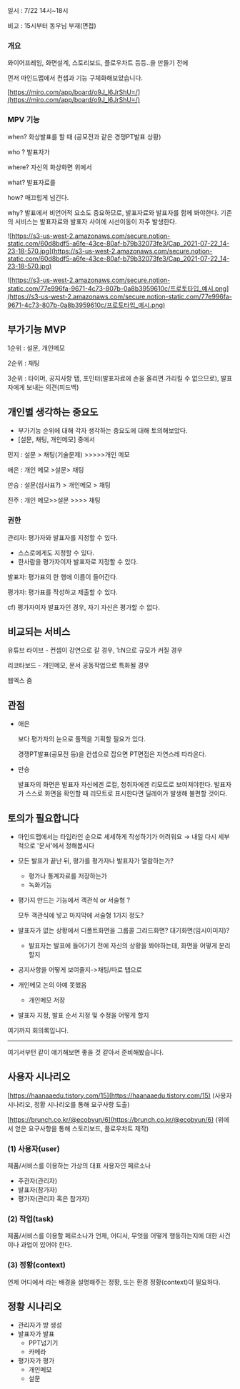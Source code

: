 일시 : 7/22 14시~18시

비고 : 15시부터 동우님 부재(면접)

### 개요

와이어프레임, 화면설계, 스토리보드, 플로우차트 등등..을 만들기 전에

먼저 마인드맵에서 컨셉과 기능 구체화해보았습니다.

[https://miro.com/app/board/o9J_l6JrShU=/](https://miro.com/app/board/o9J_l6JrShU=/)

### MPV 기능

when? 화상발표를 할 때 (공모전과 같은 경쟁PT발표 상황)

who ? 발표자가

where? 자신의 화상화면 위에서 

what? 발표자료를 

how? 매끄럽게 넘긴다.

why? 발표에서 비언어적 요소도 중요하므로, 발표자료와 발표자를 함께 봐야한다. 기존의 서비스는 발표자료와 발표자 사이에 시선이동이 자주 발생한다. 

![https://s3-us-west-2.amazonaws.com/secure.notion-static.com/60d8bdf5-a6fe-43ce-80af-b79b32073fe3/Cap_2021-07-22_14-23-18-570.jpg](https://s3-us-west-2.amazonaws.com/secure.notion-static.com/60d8bdf5-a6fe-43ce-80af-b79b32073fe3/Cap_2021-07-22_14-23-18-570.jpg)

![https://s3-us-west-2.amazonaws.com/secure.notion-static.com/77e996fa-9671-4c73-807b-0a8b3959610c/프로토타입_예시.png](https://s3-us-west-2.amazonaws.com/secure.notion-static.com/77e996fa-9671-4c73-807b-0a8b3959610c/프로토타입_예시.png)

## 부가기능 MVP

1순위 : 설문, 개인메모

2순위 : 채팅

3순위 : 타이머, 공지사항 탭, 포인터(발표자료에 손을 올리면 가리킬 수 없으므로), 발표자에게 보내는 의견(피드백)

## 개인별 생각하는 중요도

- 부가기능 순위에 대해 각자 생각하는 중요도에 대해 토의해보았다.
- [설문, 채팅, 개인메모] 중에서

민지 : 설문 > 채팅(기술문제) >>>>>개인 메모

애은 : 개인 메모 >설문> 채팅

만승 : 설문(심사표?) > 개인메모 > 채팅

진주 :  개인 메모>>설문 >>>> 채팅

### 권한

관리자: 평가자와 발표자를 지정할 수 있다.

- 스스로에게도 지정할 수 있다.
- 한사람을 평가자이자 발표자로 지정할 수 있다.

발표자: 평가표의 한 행에 이름이 들어간다.

평가자: 평가표를 작성하고 제출할 수 있다.

cf) 평가자이자 발표자인 경우, 자기 자신은 평가할 수 없다.

## 비교되는 서비스

유튜브 라이브 - 컨셉이 강연으로 갈 경우, 1:N으로 규모가 커질 경우

리코타보드 - 개인메모, 문서 공동작업으로 특화될 경우

웹엑스 줌

## 관점

- 애은

    보다 평가자의 눈으로 플젝을 기획할 필요가 있다. 

    경쟁PT발표(공모전 등)을 컨셉으로 잡으면 PT면접은 자연스레 따라온다.

- 만승

    발표자의 화면은 발표자 자신에겐 로컬, 청취자에겐 리모트로 보여져야한다. 발표자가 스스로 화면을 확인할 때 리모트로 표시한다면 딜레이가 발생해 불편할 것이다.

## 토의가 필요합니다

- 마인드맵에서는 타임라인 순으로 세세하게 작성하기가 어려워요 → 내일 다시 세부적으로 '문서'에서 정해봅시다
- 모든 발표가 끝난 뒤, 평가를 평가자나 발표자가 열람하는가?
    - 평가나 통계자료를 저장하는가
    - 녹화기능
- 평가지 만드는 기능에서 객관식 or 서술형 ?

    모두 객관식에 넣고 마지막에 서술형 1가지 정도?

- 발표자가 없는 상황에서 디폴트화면을 그룹콜 그리드화면? 대기화면(임시이미지)?
    - 발표자는 발표에 들어가기 전에 자신의 상황을 봐야하는데, 화면을 어떻게 분리할지
- 공지사항을 어떻게 보여줄지->채팅/따로 탭으로
- 개인메모 논의 아예 못했음
    - 개인메모 저장
- 발표자 지정, 발표 순서 지정 및 수정을 어떻게 할지

여기까지 회의록입니다.

---

여기서부턴 같이 얘기해보면 좋을 것 같아서 준비해봤습니다.

## 사용자 시나리오

[https://haanaaedu.tistory.com/15](https://haanaaedu.tistory.com/15) (사용자 시나리오, 정황 시나리오를 통해 요구사항 도출) 

[https://brunch.co.kr/@ecobyun/6](https://brunch.co.kr/@ecobyun/6) (위에서 얻은 요구사항을 통해 스토리보드, 플로우차트 제작)

### **(1) 사용자(user)**

제품/서비스를 이용하는 가상의 대표 사용자인 페르소나

- 주관자(관리자)
- 발표자(참가자)
- 평가자(관리자 혹은 참가자)

### **(2) 작업(task)**

제품/서비스를 이용할 페르소나가 언제, 어디서, 무엇을 어떻게 행동하는지에 대한 사건이나 과업이 있어야 한다.

### **(3) 정황(context)**

언제 어디에서 라는 배경을 설명해주는 정황, 또는 환경 정황(context)이 필요하다.

## 정황 시나리오

- 관리자가 방 생성
- 발표자가 발표
    - PPT넘기기
    - 카메라
- 평가자가 평가
    - 개인메모
    - 설문
